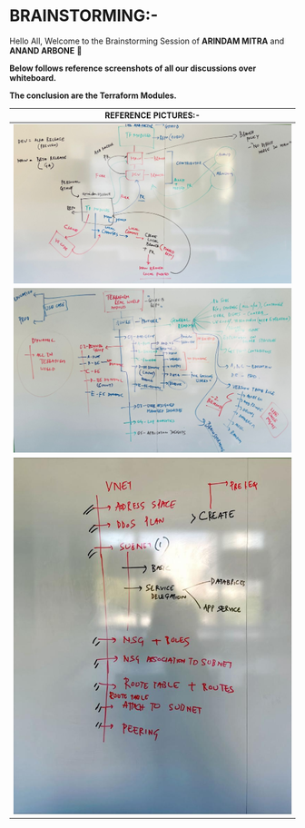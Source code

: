 # BRAINSTORMING:-

Hello All, Welcome to the Brainstorming Session of __ARINDAM MITRA__ and __ANAND ARBONE__ 👋

__Below follows reference screenshots of all our discussions over whiteboard.__

__The conclusion are the Terraform Modules.__

| __REFERENCE PICTURES:-__ |
| ----------- |
| <img src="Images/1-Github-PR-Flowchart.jpg" alt="Github PR Flowchart"> |
| <img src="Images/2-Terraform-Folder-Structure-Flowchart.jpg" alt="Terraform Folder Structure Flowchart"> |
| <img src="Images/3-Terraform-Network-Planning.jpg" alt="Terraform Network Planning"> |